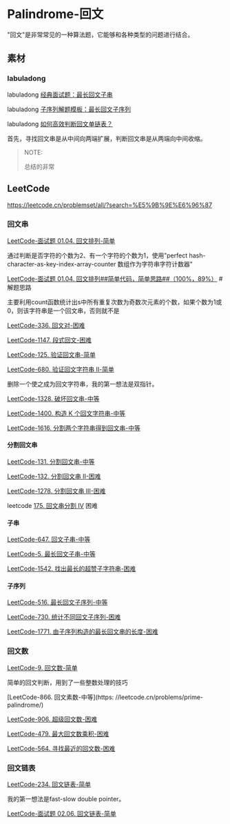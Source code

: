 # Palindrome-回文

"回文"是非常常见的一种算法题，它能够和各种类型的问题进行结合。

## 素材

### labuladong

labuladong [经典面试题：最长回文子串](http://mp.weixin.qq.com/s?__biz=MzAxODQxMDM0Mw==&mid=2247484471&idx=1&sn=7c26d04a1f035770920d31377a1ebd42&chksm=9bd7fa3faca07329189e9e8b51e1a665166946b66b8e8978299ba96d5f2c0d3eafa7db08b681&scene=21#wechat_redirect)

labuladong [子序列解题模板：最长回文子序列](http://mp.weixin.qq.com/s?__biz=MzAxODQxMDM0Mw==&mid=2247484666&idx=1&sn=e3305be9513eaa16f7f1568c0892a468&chksm=9bd7faf2aca073e4f08332a706b7c10af877fee3993aac4dae86d05783d3d0df31844287104e&scene=21#wechat_redirect)

labuladong [如何高效判断回文单链表？](https://mp.weixin.qq.com/s?__biz=MzAxODQxMDM0Mw==&mid=2247484822&idx=1&sn=44742c9a3557038c8da7150100d94db9&scene=21)

首先，寻找回文串是从中间向两端扩展，判断回文串是从两端向中间收缩。

> NOTE: 
>
> 总结的非常



## LeetCode

https://leetcode.cn/problemset/all/?search=%E5%9B%9E%E6%96%87



### 回文串

[LeetCode-面试题 01.04. 回文排列-简单](https://leetcode.cn/problems/palindrome-permutation-lcci/)

通过判断是否字符的个数为2、有一个字符的个数为1，使用"perfect hash-character-as-key-index-array-counter 数组作为字符串字符计数器"



[LeetCode-面试题 01.04. 回文排列##简单代码，简单思路##（100%，89%）](https://leetcode.cn/problems/palindrome-permutation-lcci/solution/mian-shi-ti-0104-hui-wen-pai-lie-jian-da-lxjq/) # 解题思路

主要利用count函数统计出s中所有重复次数为奇数次元素的个数，如果个数为1或0，则该字符串是一个回文串，否则就不是



[LeetCode-336. 回文对-困难](https://leetcode.cn/problems/palindrome-pairs/)





[LeetCode-1147. 段式回文-困难](https://leetcode.cn/problems/longest-chunked-palindrome-decomposition/)



[LeetCode-125. 验证回文串-简单](https://leetcode.cn/problems/valid-palindrome/)



[LeetCode-680. 验证回文字符串 Ⅱ-简单](https://leetcode.cn/problems/valid-palindrome-ii/)

删除一个使之成为回文字符串，我的第一想法是双指针。





[LeetCode-1328. 破坏回文串-中等](https://leetcode.cn/problems/break-a-palindrome/)



[LeetCode-1400. 构造 K 个回文字符串-中等](https://leetcode.cn/problems/construct-k-palindrome-strings/)

[LeetCode-1616. 分割两个字符串得到回文串-中等](https://leetcode.cn/problems/split-two-strings-to-make-palindrome/)

#### 分割回文串

[LeetCode-131. 分割回文串-中等](https://leetcode.cn/problems/palindrome-partitioning/)

[LeetCode-132. 分割回文串 II-困难](https://leetcode.cn/problems/palindrome-partitioning-ii)

[LeetCode-1278. 分割回文串 III-困难](https://leetcode.cn/problems/palindrome-partitioning-iii)

leetcode [175. 回文串分割 IV](https://leetcode.cn/problems/palindrome-partitioning-iv)  困难



#### 子串

[LeetCode-647. 回文子串-中等](https://leetcode.cn/problems/palindromic-substrings/)

[LeetCode-5. 最长回文子串-中等](https://leetcode.cn/problems/longest-palindromic-substring/)

[LeetCode-1542. 找出最长的超赞子字符串-困难](https://leetcode.cn/problems/find-longest-awesome-substring/)



#### 子序列

[LeetCode-516. 最长回文子序列-中等](https://leetcode.cn/problems/longest-palindromic-subsequence/)

[LeetCode-730. 统计不同回文子序列-困难](https://leetcode.cn/problems/count-different-palindromic-subsequences/)

[LeetCode-1771. 由子序列构造的最长回文串的长度-困难](https://leetcode.cn/problems/maximize-palindrome-length-from-subsequences/)

### 回文数



[LeetCode-9. 回文数-简单](https://leetcode.cn/problems/palindrome-number/)

简单的回文判断，用到了一些整数处理的技巧



[LeetCode-866. 回文素数-中等](https: //leetcode.cn/problems/prime-palindrome/)



[LeetCode-906. 超级回文数-困难](https://leetcode.cn/problems/super-palindromes/)



[LeetCode-479. 最大回文数乘积-困难](https://leetcode.cn/problems/largest-palindrome-product/)



[LeetCode-564. 寻找最近的回文数-困难](https://leetcode.cn/problems/find-the-closest-palindrome/)



### 回文链表

[LeetCode-234. 回文链表-简单](https://leetcode.cn/problems/palindrome-linked-list/)

我的第一想法是fast-slow double pointer。

[LeetCode-面试题 02.06. 回文链表-简单](https://leetcode.cn/problems/palindrome-linked-list-lcci/)

